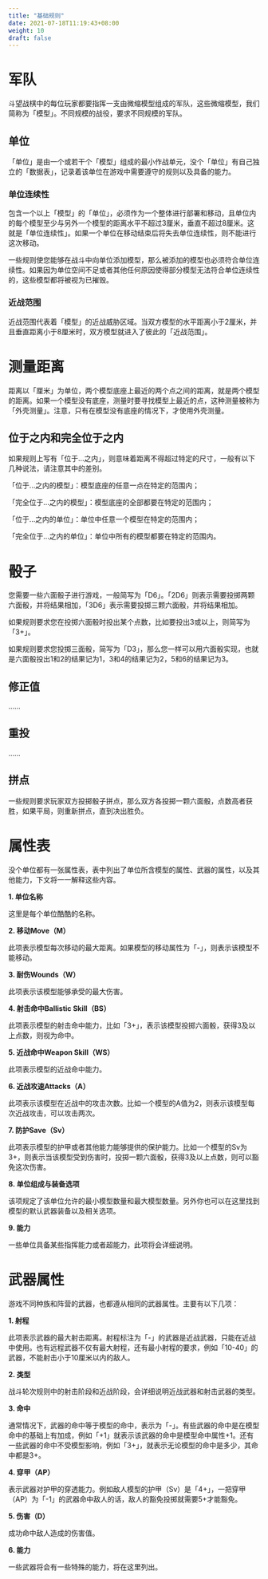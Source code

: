 ```yaml
---
title: "基础规则"
date: 2021-07-18T11:19:43+08:00
weight: 10
draft: false
---
```


# 军队

斗望战棋中的每位玩家都要指挥一支由微缩模型组成的军队，这些微缩模型，我们简称为「模型」。不同规模的战役，要求不同规模的军队。

## 单位

「单位」是由一个或若干个「模型」组成的最小作战单元，没个「单位」有自己独立的「数据表」，记录着该单位在游戏中需要遵守的规则以及具备的能力。

### 单位连续性

包含一个以上「模型」的「单位」，必须作为一个整体进行部署和移动，且单位内的每个模型至少与另外一个模型的距离水平不超过3厘米，垂直不超过8厘米。这就是「单位连续性」。如果一个单位在移动结束后将失去单位连续性，则不能进行这次移动。

一些规则使您能够在战斗中向单位添加模型，那么被添加的模型也必须符合单位连续性。如果因为单位空间不足或者其他任何原因使得部分模型无法符合单位连续性的，这些模型都将被视为已摧毁。

### 近战范围

近战范围代表着「模型」的近战威胁区域。当双方模型的水平距离小于2厘米，并且垂直距离小于8厘米时，双方模型就进入了彼此的「近战范围」。

# 测量距离

距离以「厘米」为单位，两个模型底座上最近的两个点之间的距离，就是两个模型的距离。如果一个模型没有底座，测量时要寻找模型上最近的点，这种测量被称为「外壳测量」。注意，只有在模型没有底座的情况下，才使用外壳测量。

## 位于之内和完全位于之内

如果规则上写有「位于…之内」，则意味着距离不得超过特定的尺寸，一般有以下几种说法，请注意其中的差别。

「位于…之内的模型」：模型底座的任意一点在特定的范围内；

「完全位于…之内的模型」：模型底座的全部都要在特定的范围内；

「位于…之内的单位」：单位中任意一个模型在特定的范围内；

「完全位于…之内的单位」：单位中所有的模型都要在特定的范围内。

# 骰子

您需要一些六面骰子进行游戏，一般简写为「D6」。「2D6」则表示需要投掷两颗六面骰，并将结果相加，「3D6」表示需要投掷三颗六面骰，并将结果相加。

如果规则要求您在投掷六面骰时投出某个点数，比如要投出3或以上，则简写为「3+」。

如果规则要求您投掷三面骰，简写为「D3」，那么您一样可以用六面骰实现，也就是六面骰投出1和2的结果记为1，3和4的结果记为2，5和6的结果记为3。

## 修正值

……

## 重投

……

## 拼点

一些规则要求玩家双方投掷骰子拼点，那么双方各投掷一颗六面骰，点数高者获胜，如果平局，则重新拼点，直到决出胜负。

# 属性表

没个单位都有一张属性表，表中列出了单位所含模型的属性、武器的属性，以及其他能力，下文将一一解释这些内容。

**1. 单位名称**

这里是每个单位酷酷的名称。

**2. 移动Move（M）**

此项表示模型每次移动的最大距离。如果模型的移动属性为「-」，则表示该模型不能移动。

**3. 耐伤Wounds（W）**

此项表示该模型能够承受的最大伤害。

**4. 射击命中Ballistic Skill（BS）**

此项表示模型的射击命中能力，比如「3+」，表示该模型投掷六面骰，获得3及以上点数，则视为命中。

**5. 近战命中Weapon Skill（WS）**

此项表示模型的近战命中能力。

**6. 近战攻速Attacks（A）**

此项表示该模型在近战中的攻击次数。比如一个模型的A值为2，则表示该模型每次近战攻击，可以攻击两次。

**7. 防护Save（Sv）**

此项表示模型的护甲或者其他能力能够提供的保护能力。比如一个模型的Sv为3+，则表示当该模型受到伤害时，投掷一颗六面骰，获得3及以上点数，则可以豁免这次伤害。

**8. 单位组成与装备选项**

该项规定了该单位允许的最小模型数量和最大模型数量。另外你也可以在这里找到模型的默认武器装备以及相关选项。

**9. 能力**

一些单位具备某些指挥能力或者超能力，此项将会详细说明。

# 武器属性

游戏不同种族和阵营的武器，也都遵从相同的武器属性。主要有以下几项：

**1. 射程**

此项表示武器的最大射击距离。射程标注为「-」的武器是近战武器，只能在近战中使用。也有远程武器不仅有最大射程，还有最小射程的要求，例如「10-40」的武器，不能射击小于10厘米以内的敌人。

**2. 类型**

战斗轮次规则中的射击阶段和近战阶段，会详细说明近战武器和射击武器的类型。

**3. 命中**

通常情况下，武器的命中等于模型的命中，表示为「-」。有些武器的命中是在模型命中的基础上有加成，例如「+1」就表示该武器的命中是模型命中属性+1。还有一些武器的命中不受模型影响，例如「3+」，就表示无论模型的命中是多少，其命中都是3+。

**4. 穿甲（AP）**

表示武器对护甲的穿透能力。例如敌人模型的护甲（Sv）是「4+」，一把穿甲（AP）为「-1」的武器命中敌人的话，敌人的豁免投掷就需要5+才能豁免。

**5. 伤害（D）**

成功命中敌人造成的伤害值。

**6. 能力**

一些武器将会有一些特殊的能力，将在这里列出。
